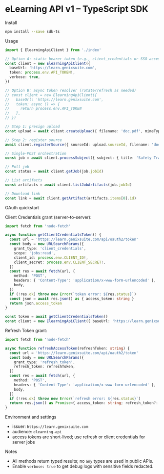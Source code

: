# eLearning API v1 – TypeScript SDK

Install
```bash
npm install --save sdk-ts
```

Usage
```ts
import { ElearningApiClient } from './index'

// Option A: static bearer token (e.g., client_credentials or SSO access token)
const client = new ElearningApiClient({
  baseUrl: 'https://learn.genixsuite.com',
  token: process.env.API_TOKEN!,
  verbose: true,
})

// Option B: async token resolver (rotate/refresh as needed)
// const client = new ElearningApiClient({
//   baseUrl: 'https://learn.genixsuite.com',
//   token: async () => {
//     return process.env.API_TOKEN
//   },
// })

// Step 1: presign upload
const upload = await client.createUpload({ filename: 'doc.pdf', mimeType: 'application/pdf', sizeBytes: 1024, sha256: '...' }, 'idem-123')

// Step 2: register source
await client.registerSource({ sourceId: upload.sourceId, filename: 'doc.pdf', mimeType: 'application/pdf', sizeBytes: 1024, sha256: '...' }, 'idem-123')

// Single-POST orchestration
const job = await client.processSubject({ subject: { title: 'Safety Training' }, outputs: ['pptx'] }, 'idem-456')

// Poll job
const status = await client.getJob(job.jobId)

// List artifacts
const artifacts = await client.listJobArtifacts(job.jobId)

// Download link
const link = await client.getArtifact(artifacts.items[0].id)
```

OAuth quickstart

Client Credentials grant (server-to-server):
```ts
import fetch from 'node-fetch'

async function getClientCredentialsToken() {
  const url = 'https://learn.genixsuite.com/api/oauth2/token'
  const body = new URLSearchParams({
    grant_type: 'client_credentials',
    scope: 'jobs:read',
    client_id: process.env.CLIENT_ID!,
    client_secret: process.env.CLIENT_SECRET!,
  })
  const res = await fetch(url, {
    method: 'POST',
    headers: { 'Content-Type': 'application/x-www-form-urlencoded' },
    body,
  })
  if (!res.ok) throw new Error(`token error: ${res.status}`)
  const json = await res.json() as { access_token: string }
  return json.access_token
}

const token = await getClientCredentialsToken()
const client = new ElearningApiClient({ baseUrl: 'https://learn.genixsuite.com', token })
```

Refresh Token grant:
```ts
import fetch from 'node-fetch'

async function refreshAccessToken(refreshToken: string) {
  const url = 'https://learn.genixsuite.com/api/oauth2/token'
  const body = new URLSearchParams({
    grant_type: 'refresh_token',
    refresh_token: refreshToken,
  })
  const res = await fetch(url, {
    method: 'POST',
    headers: { 'Content-Type': 'application/x-www-form-urlencoded' },
    body,
  })
  if (!res.ok) throw new Error(`refresh error: ${res.status}`)
  return res.json() as Promise<{ access_token: string; refresh_token?: string }>
}
```

Environment and settings

- issuer: `https://learn.genixsuite.com`
- audience: `elearning-api`
- access tokens are short-lived; use refresh or client credentials for server jobs

Notes

- All methods return typed results; no `any` types are used in public APIs.
- Enable `verbose: true` to get debug logs with sensitive fields redacted.
